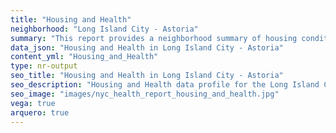 ```yaml
---
title: "Housing and Health"
neighborhood: "Long Island City - Astoria"
summary: "This report provides a neighborhood summary of housing conditions and related health outcomes. It also describes population characteristics that can increase vulnerability to housing hazards."
data_json: "Housing and Health in Long Island City - Astoria"
content_yml: "Housing_and_Health"
type: nr-output
seo_title: "Housing and Health in Long Island City - Astoria"
seo_description: "Housing and Health data profile for the Long Island City - Astoria neighborhood of NYC."
seo_image: "images/nyc_health_report_housing_and_health.jpg"
vega: true
arquero: true
---
```

